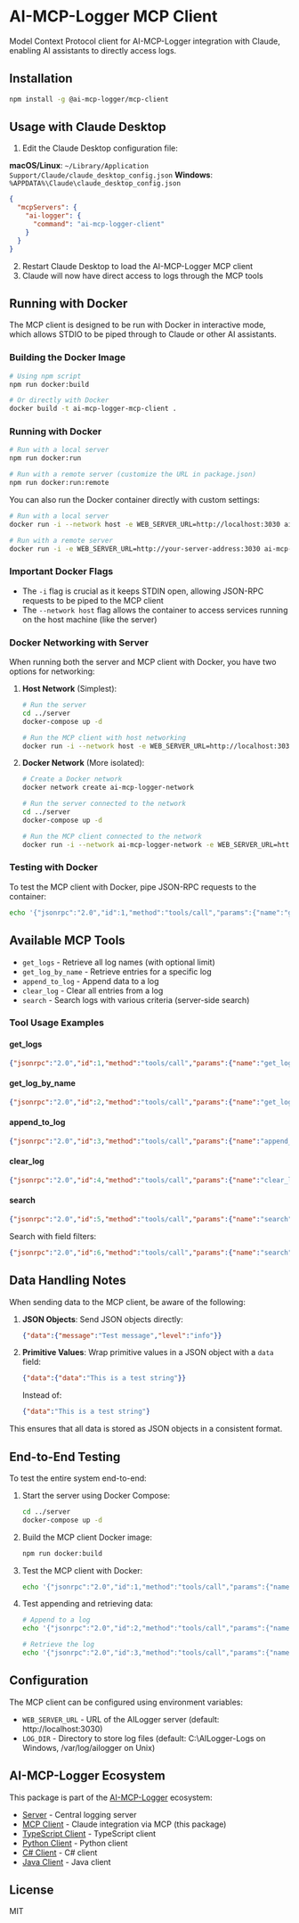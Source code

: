 # AI-MCP-Logger MCP Client

Model Context Protocol client for AI-MCP-Logger integration with Claude, enabling AI assistants to directly access logs.

## Installation

```bash
npm install -g @ai-mcp-logger/mcp-client
```

## Usage with Claude Desktop

1. Edit the Claude Desktop configuration file:

**macOS/Linux**: `~/Library/Application Support/Claude/claude_desktop_config.json`
**Windows**: `%APPDATA%\Claude\claude_desktop_config.json`

```json
{
  "mcpServers": {
    "ai-logger": {
      "command": "ai-mcp-logger-client"
    }
  }
}
```

2. Restart Claude Desktop to load the AI-MCP-Logger MCP client
3. Claude will now have direct access to logs through the MCP tools

## Running with Docker

The MCP client is designed to be run with Docker in interactive mode, which allows STDIO to be piped through to Claude or other AI assistants.

### Building the Docker Image

```bash
# Using npm script
npm run docker:build

# Or directly with Docker
docker build -t ai-mcp-logger-mcp-client .
```

### Running with Docker

```bash
# Run with a local server
npm run docker:run

# Run with a remote server (customize the URL in package.json)
npm run docker:run:remote
```

You can also run the Docker container directly with custom settings:

```bash
# Run with a local server
docker run -i --network host -e WEB_SERVER_URL=http://localhost:3030 ai-mcp-logger-mcp-client

# Run with a remote server
docker run -i -e WEB_SERVER_URL=http://your-server-address:3030 ai-mcp-logger-mcp-client
```

### Important Docker Flags

- The `-i` flag is crucial as it keeps STDIN open, allowing JSON-RPC requests to be piped to the MCP client
- The `--network host` flag allows the container to access services running on the host machine (like the server)

### Docker Networking with Server

When running both the server and MCP client with Docker, you have two options for networking:

1. **Host Network** (Simplest):
   ```bash
   # Run the server
   cd ../server
   docker-compose up -d

   # Run the MCP client with host networking
   docker run -i --network host -e WEB_SERVER_URL=http://localhost:3030 ai-mcp-logger-mcp-client
   ```

2. **Docker Network** (More isolated):
   ```bash
   # Create a Docker network
   docker network create ai-mcp-logger-network

   # Run the server connected to the network
   cd ../server
   docker-compose up -d

   # Run the MCP client connected to the network
   docker run -i --network ai-mcp-logger-network -e WEB_SERVER_URL=http://ai-mcp-logger-server:3030 ai-mcp-logger-mcp-client
   ```

### Testing with Docker

To test the MCP client with Docker, pipe JSON-RPC requests to the container:

```bash
echo '{"jsonrpc":"2.0","id":1,"method":"tools/call","params":{"name":"get_logs","arguments":{}}}' | docker run -i --network host -e WEB_SERVER_URL=http://localhost:3030 ai-mcp-logger-mcp-client
```

## Available MCP Tools

- `get_logs` - Retrieve all log names (with optional limit)
- `get_log_by_name` - Retrieve entries for a specific log
- `append_to_log` - Append data to a log
- `clear_log` - Clear all entries from a log
- `search` - Search logs with various criteria (server-side search)

### Tool Usage Examples

#### get_logs
```json
{"jsonrpc":"2.0","id":1,"method":"tools/call","params":{"name":"get_logs","arguments":{}}}
```

#### get_log_by_name
```json
{"jsonrpc":"2.0","id":2,"method":"tools/call","params":{"name":"get_log_by_name","arguments":{"log_name":"test-log"}}}
```

#### append_to_log
```json
{"jsonrpc":"2.0","id":3,"method":"tools/call","params":{"name":"append_to_log","arguments":{"log_name":"test-log","data":{"message":"Test message","level":"info"}}}}
```

#### clear_log
```json
{"jsonrpc":"2.0","id":4,"method":"tools/call","params":{"name":"clear_log","arguments":{"log_name":"test-log"}}}
```

#### search
```json
{"jsonrpc":"2.0","id":5,"method":"tools/call","params":{"name":"search","arguments":{"query":"Test"}}}
```

Search with field filters:
```json
{"jsonrpc":"2.0","id":6,"method":"tools/call","params":{"name":"search","arguments":{"field_filters":{"data.level":"info"}}}}
```

## Data Handling Notes

When sending data to the MCP client, be aware of the following:

1. **JSON Objects**: Send JSON objects directly:
   ```json
   {"data":{"message":"Test message","level":"info"}}
   ```

2. **Primitive Values**: Wrap primitive values in a JSON object with a `data` field:
   ```json
   {"data":{"data":"This is a test string"}}
   ```

   Instead of:
   ```json
   {"data":"This is a test string"}
   ```

This ensures that all data is stored as JSON objects in a consistent format.

## End-to-End Testing

To test the entire system end-to-end:

1. Start the server using Docker Compose:
   ```bash
   cd ../server
   docker-compose up -d
   ```

2. Build the MCP client Docker image:
   ```bash
   npm run docker:build
   ```

3. Test the MCP client with Docker:
   ```bash
   echo '{"jsonrpc":"2.0","id":1,"method":"tools/call","params":{"name":"get_logs","arguments":{}}}' | docker run -i --network host -e WEB_SERVER_URL=http://localhost:3030 ai-mcp-logger-mcp-client
   ```

4. Test appending and retrieving data:
   ```bash
   # Append to a log
   echo '{"jsonrpc":"2.0","id":2,"method":"tools/call","params":{"name":"append_to_log","arguments":{"log_name":"test-log","data":{"message":"Test message","level":"info"}}}}' | docker run -i --network host -e WEB_SERVER_URL=http://localhost:3030 ai-mcp-logger-mcp-client

   # Retrieve the log
   echo '{"jsonrpc":"2.0","id":3,"method":"tools/call","params":{"name":"get_log_by_name","arguments":{"log_name":"test-log"}}}' | docker run -i --network host -e WEB_SERVER_URL=http://localhost:3030 ai-mcp-logger-mcp-client
   ```

## Configuration

The MCP client can be configured using environment variables:

- `WEB_SERVER_URL` - URL of the AILogger server (default: http://localhost:3030)
- `LOG_DIR` - Directory to store log files (default: C:\AILogger-Logs on Windows, /var/log/ailogger on Unix)

## AI-MCP-Logger Ecosystem

This package is part of the [AI-MCP-Logger](https://github.com/AI-MCP-Logger) ecosystem:

- [Server](https://github.com/AI-MCP-Logger/server) - Central logging server
- [MCP Client](https://github.com/AI-MCP-Logger/mcp-client) - Claude integration via MCP (this package)
- [TypeScript Client](https://github.com/AI-MCP-Logger/typescript) - TypeScript client
- [Python Client](https://github.com/AI-MCP-Logger/python) - Python client
- [C# Client](https://github.com/AI-MCP-Logger/csharp) - C# client
- [Java Client](https://github.com/AI-MCP-Logger/java) - Java client

## License

MIT
